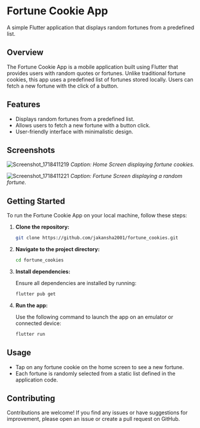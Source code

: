 # Fortune Cookie App

A simple Flutter application that displays random fortunes from a predefined list.

## Overview

The Fortune Cookie App is a mobile application built using Flutter that provides users with random quotes or fortunes. Unlike traditional fortune cookies, this app uses a predefined list of fortunes stored locally. Users can fetch a new fortune with the click of a button.

## Features

- Displays random fortunes from a predefined list.
- Allows users to fetch a new fortune with a button click.
- User-friendly interface with minimalistic design.

## Screenshots

![Screenshot_1718411219](https://github.com/jakansha2001/fortune_cookies/assets/64529996/e37c2d2d-aeb1-4ee3-a927-4b1e5368a27b)
*Caption: Home Screen displaying fortune cookies.*

![Screenshot_1718411221](https://github.com/jakansha2001/fortune_cookies/assets/64529996/1e51e40d-8a6c-4b75-936f-42166498afb5)
*Caption: Fortune Screen displaying a random fortune.*

## Getting Started

To run the Fortune Cookie App on your local machine, follow these steps:

1. **Clone the repository:**

   ```bash
   git clone https://github.com/jakansha2001/fortune_cookies.git

2. **Navigate to the project directory:**

   ```bash
   cd fortune_cookies

3. **Install dependencies:**

   Ensure all dependencies are installed by running:

   ```bash
   flutter pub get

4. **Run the app:**

   Use the following command to launch the app on an emulator or connected device:

   ```bash
   flutter run

## Usage

- Tap on any fortune cookie on the home screen to see a new fortune.
- Each fortune is randomly selected from a static list defined in the application code.

## Contributing

Contributions are welcome! If you find any issues or have suggestions for improvement, please open an issue or create a pull request on GitHub.
